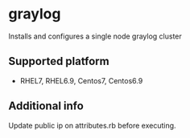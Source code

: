 # graylog

Installs and configures a single node graylog cluster 

## Supported platform
- RHEL7, RHEL6.9, Centos7, Centos6.9

## Additional info
Update public ip on attributes.rb before executing.
